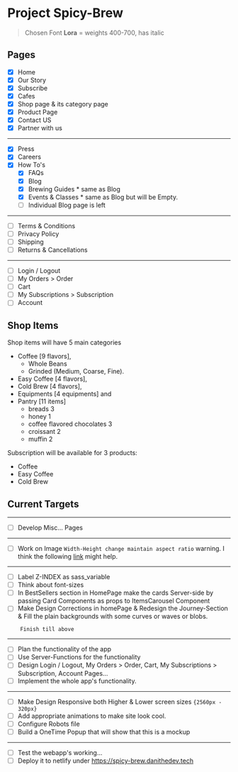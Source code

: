 # Project Spicy-Brew

> Chosen Font **Lora** = weights 400-700, has italic

## Pages

- [x] Home
- [x] Our Story
- [x] Subscribe
- [x] Cafes
- [x] Shop page & its category page
- [x] Product Page
- [x] Contact US
- [x] Partner with us
----
- [x] Press
- [x] Careers 
- [x] How To's
    - [x] FAQs 
    - [x] Blog
    - [x] Brewing Guides * same as Blog
    - [x] Events & Classes * same as Blog but will be Empty.
    - [ ] Individual Blog page is left
----
- [ ] Terms & Conditions
- [ ] Privacy Policy
- [ ] Shipping
- [ ] Returns & Cancellations
---
- [ ] Login / Logout
- [ ] My Orders > Order
- [ ] Cart
- [ ] My Subscriptions > Subscription
- [ ] Account

## Shop Items

Shop items will have 5 main categories 
    
- Coffee [9 flavors], 
    - Whole Beans 
    - Grinded (Medium, Coarse, Fine).
- Easy Coffee [4 flavors], 
- Cold Brew [4 flavors], 
- Equipments [4 equipments] and 
- Pantry [11 items]
    - breads 3
    - honey 1
    - coffee flavored chocolates 3
    - croissant 2
    - muffin 2


Subscription will be available for 3 products:
- Coffee
- Easy Coffee
- Cold Brew

## Current Targets

----
- [ ] Develop Misc... Pages
----
- [ ] Work on Image `Width-Height change maintain aspect ratio` warning. I think the following [link](https://stackoverflow.com/questions/69230343/nextjs-image-component-with-fixed-witdth-and-auto-height) might help.
----
- [ ] Label Z-INDEX as sass_variable 
- [ ] Think about font-sizes
- [ ] In BestSellers section in HomePage make the cards Server-side by passing Card Components as props to ItemsCarousel Component
- [ ] Make Design Corrections in homePage & Redesign the Journey-Section & Fill the plain backgrounds with some curves or waves or blobs.
```
    Finish till above
```
----
- [ ] Plan the functionality of the app
- [ ] Use Server-Functions for the functionality
- [ ] Design Login / Logout, My Orders > Order, Cart, My Subscriptions > Subscription, Account Pages...
- [ ] Implement the whole app's functionality.
----
- [ ] Make Design Responsive both Higher & Lower screen sizes `{2560px - 320px}`
- [ ] Add appropriate animations to make site look cool.
- [ ] Configure Robots file
- [ ] Build a OneTime Popup that will show that this is a mockup
----
- [ ] Test the webapp's working...
- [ ] Deploy it to netlify under https://spicy-brew.danithedev.tech